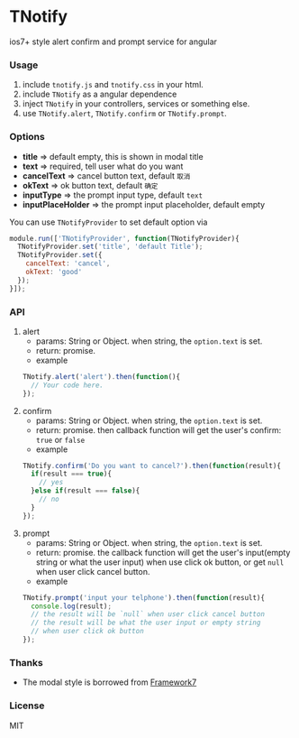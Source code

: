 TNotify
=======

ios7+ style alert confirm and prompt service for angular

### Usage

1. include `tnotify.js` and `tnotify.css` in your html.
2. include `TNotify` as a angular dependence
3. inject `TNotify` in your controllers, services or something else.
4. use `TNotify.alert`, `TNotify.confirm` or `TNotify.prompt`.

### Options
- **title** => default empty, this is shown in modal title
- **text** => required, tell user what do you want
- **cancelText** => cancel button text, default `取消`
- **okText** => ok button text, default `确定`
- **inputType** => the prompt input type, default `text`
- **inputPlaceHolder** => the prompt input placeholder, default empty

You can use `TNotifyProvider` to set default option via
```js
module.run(['TNotifyProvider', function(TNotifyProvider){
  TNotifyProvider.set('title', 'default Title');
  TNotifyProvider.set({
    cancelText: 'cancel',
    okText: 'good'
  });
}]);
```

### API
1. alert
    - params: String or Object. when string, the `option.text` is set.
    - return: promise.
    - example
    ```js
    TNotify.alert('alert').then(function(){
      // Your code here.
    });
    ```
2. confirm
    - params: String or Object. when string, the `option.text` is set.
    - return: promise. then callback function will get the user's confirm: `true` or `false`
    - example
    ```js
    TNotify.confirm('Do you want to cancel?').then(function(result){
      if(result === true){
        // yes
      }else if(result === false){
        // no
      }
    });
    ```
3. prompt
    - params: String or Object. when string, the `option.text` is set.
    - return: promise. the callback function will get the user's input(empty string or what the user input) when use click ok button, or get `null` when user click cancel button.
    - example
    ```js
    TNotify.prompt('input your telphone').then(function(result){
      console.log(result);
      // the result will be `null` when user click cancel button
      // the result will be what the user input or empty string
      // when user click ok button
    });
    ```

### Thanks
- The modal style is borrowed from [Framework7](https://github.com/nolimits4web/Framework7/)

### License
MIT